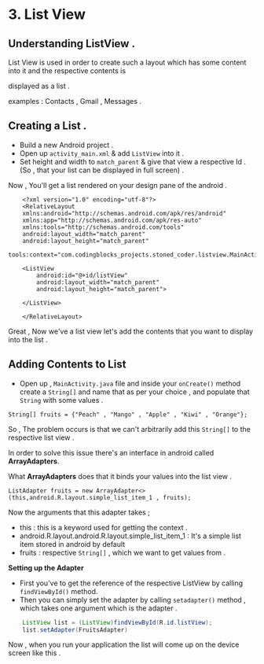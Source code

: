 # 3. List View

## Understanding ListView .

List View is used in order to create such a layout which has some content into it and the respective contents is

displayed as a list .

examples : Contacts , Gmail , Messages .

## Creating a List .

* Build a new Android project .
* Open up `activity_main.xml` & add `ListView` into it .
* Set height and width to `match_parent` & give that view a respective Id . \(So , that your list can be displayed in full screen\) .

Now , You'll get a list rendered on your design pane of the android .

```markup
    <?xml version="1.0" encoding="utf-8"?>
    <RelativeLayout
    xmlns:android="http://schemas.android.com/apk/res/android"
    xmlns:app="http://schemas.android.com/apk/res-auto"
    xmlns:tools="http://schemas.android.com/tools"
    android:layout_width="match_parent"
    android:layout_height="match_parent"
    tools:context="com.codingblocks_projects.stoned_coder.listview.MainActivity">

    <ListView
        android:id="@+id/listView"
        android:layout_width="match_parent"
        android:layout_height="match_parent">

    </ListView>

    </RelativeLayout>
```

Great , Now we've a list view let's add the contents that you want to display into the list .

## Adding Contents to List

* Open up , `MainActivity.java` file and inside your `onCreate()` method create a `String[]` and name that as per your choice  , and populate that `String` with some values .

`String[] fruits = {"Peach" , "Mango" , "Apple" , "Kiwi" , "Orange"};`

So , The problem occurs is that we can't arbitrarily add this `String[]` to the respective list view .

In order to solve this issue there's an interface in android called **ArrayAdapters**.

What **ArrayAdapters** does that it binds your values into the list view .

`ListAdapter fruits = new ArrayAdapter<>(this,android.R.layout.simple_list_item_1 , fruits);`

Now the arguments that this adapter takes ;

* this : this is a keyword used for getting the context . 
* android.R.layout.android.R.layout.simple\_list\_item\_1 : It's a simple list item stored in android by default 
* fruits : respective `String[]` , which we want to get values from . 

**Setting up the Adapter**

* First you've to get the reference of the respective ListView by calling `findViewById()` method.
* Then you can simply set the adapter by calling `setadapter()` method , which takes one argument which is the adapter .

```java
    ListView list = (ListView)findViewById(R.id.listView);
    list.setAdapter(FruitsAdapter)
```

Now , when you run your application the list will come up on the device screen like this .

